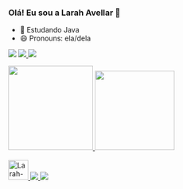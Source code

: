 ### Olá! Eu sou a Larah Avellar 👋

- 🌱 Estudando Java
- 😄 Pronouns: ela/dela

[<img src="https://img.shields.io/badge/linkedin-%230077B5.svg?&style=for-the-badge&logo=linkedin&logoColor=white" />](https://www.linkedin.com/mwlite/in/larah-avellar-891a0b225/)
<a href = "mailto:larahavellar44@gmail.com"><img src="https://img.shields.io/badge/Gmail-D14836?style=for-the-badge&logo=gmail&logoColor=white" />
[<img src="https://img.shields.io/badge/Facebook-1877F2?style=for-the-badge&logo=facebook&logoColor=white"/>](https://www.facebook.com/profile.php?id=100010364058509)
<div>
  <a href= "https://github.com/larahAvel141">
  <img height="170em" src="https://github-readme-stats.vercel.app/api?username=larahAvel141&show_icons=true&theme=dracula&include_all_commits=true&count_private=true">
  <img height="160em" src="https://github-readme-stats.vercel.app/api/top-langs/?username=larahAvel141&layout=compact&langs_count=16&theme=dracula"/>
</div>
<div style="display: incline_block"><br>
  <img alt="Larah-Java" height="40" width="40" src="https://cdn.jsdelivr.net/gh/devicons/devicon/icons/java/java-plain-wordmark.svg">
  <img src="https://img.shields.io/badge/Spring-6DB33F?style=for-the-badge&logo=spring&logoColor=white"/>
  <img src="https://img.shields.io/badge/MongoDB-4EA94B?style=for-the-badge&logo=mongodb&logoColor=white"/>
</div>
 
##


